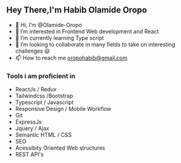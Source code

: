 ## Hey There,I'm Habib Olamide Oropo
- 👋 Hi, I’m @Olamide-Oropo
- 👀 I’m interested in Frontend Web development and React
- 🌱 I’m currently learning Type script
- 💞️ I’m looking to collaborate in many fields to take on interesting challenges 😃
- 📫 How to reach me oropohabib@gmail.com

### Tools i am proficient in
- ReactJs / Redux
- Tailwindcss /Bootstrap
- Typescript / Javascript
- Responsive Design / Mobile Workflow
- Git
- ExpressJs
- Jquery / Ajax
- Semantic HTML / CSS
- SEO
- Acessibity Oriented Web structures
- REST API's

<!---
Olamide-Oropo/Olamide-Oropo is a ✨ special ✨ repository because its `README.md` (this file) appears on your GitHub profile.
You can click the Preview link to take a look at your changes.
--->
